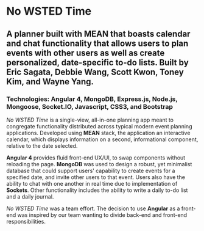 # No WSTED Time #

## A planner built with MEAN that boasts calendar and chat functionality that allows users to plan events with other users as well as create personalized, date-specific to-do lists. Built by Eric Sagata, Debbie Wang, Scott Kwon, Toney Kim, and Wayne Yang. ##

### Technologies: Angular 4, MongoDB, Express.js, Node.js, Mongoose, Socket.IO, Javascript, CSS3, and Bootstrap ###

*No WSTED Time* is a single-view, all-in-one planning app meant to congregate functionality distributed across typical modern event planning applications. Developed using **MEAN** stack, the application an interactive calendar, which displays information on a second, informational component, relative to the date selected.

**Angular 4** provides fluid front-end UX/UI, to swap components without reloading the page. **MongoDB** was used to design a robust, yet minimalist database that could support users' capability to create events for a specified date, and invite other users to that event. Users also have the ability to chat with one another in real time due to implementation of **Sockets**. Other functionality includes the ability to write a daily to-do list and a daily journal.

*No WSTED Time* was a team effort. The decision to use **Angular** as a front-end was inspired by our team wanting to divide back-end and front-end responsibilities.
